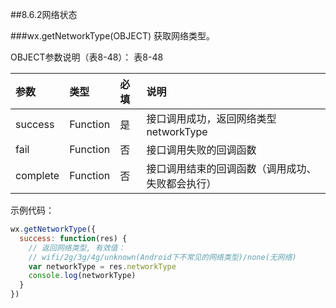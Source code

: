 ##8.6.2网络状态

###wx.getNetworkType(OBJECT)
获取网络类型。

OBJECT参数说明（表8-48）：
表8-48

|参数	|类型	|必填	|说明|
| :--- | :--- | :--- | :--- |
|success	|Function	|是	|接口调用成功，返回网络类型 networkType|
|fail	|Function	|否	|接口调用失败的回调函数|
|complete	|Function	|否	|接口调用结束的回调函数（调用成功、失败都会执行）|

示例代码：
```js
wx.getNetworkType({
  success: function(res) {
    // 返回网络类型, 有效值：
    // wifi/2g/3g/4g/unknown(Android下不常见的网络类型)/none(无网络)
    var networkType = res.networkType
    console.log(networkType)
  }
})
```